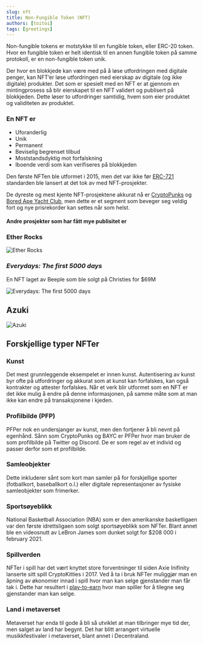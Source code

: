 ```yaml
---
slug: nft
title: Non-Fungible Token (NFT)
authors: [toitoi]
tags: [greetings]
---
```


Non-fungible tokens er motstykke til en fungible token, eller ERC-20 token. Hvor en fungible token er helt identisk til en annen fungible token på samme protokoll, er en non-fungible token unik. 

Der hvor en blokkjede kan være med på å løse utfordringen med digitale penger, kan NFT’er løse utfordringen med eierskap av digitale (og ikke digitale) produkter. Det som er spesielt med en NFT er at gjennom en mintingprosess så blir eierskapet til en NFT validert og publisert på blokkjeden. Dette løser to utfordringer samtidig, hvem som eier produktet og validiteten av produktet.

### En NFT er
- Uforanderlig
- Unik
- Permanent
- Beviselig begrenset tilbud
- Moststandsdyktig mot forfalskning
- Iboende verdi som kan verifiseres på blokkjeden


Den første NFTen ble utformet i 2015, men det var ikke før [ERC-721](https://ethereum.org/en/developers/docs/standards/tokens/erc-721/) standarden ble lansert at det tok av med NFT-prosjekter. 

De dyreste og mest kjente NFT-prosjektene akkurat nå er [CryptoPunks](./cryptopunks.md) og [Bored Ape Yacht Club](./bayc.md), men dette er et segment som beveger seg veldig fort og nye prisrekorder kan settes når som helst.

#### Andre prosjekter som har fått mye publisitet er 

### Ether Rocks

![Ether Rocks](/img/etherrock.png "Ether Rock")

### *Everydays: The first 5000 days*
En NFT laget av Beeple som ble solgt på Christies for $69M

![Everydays: The first 5000 days](/img/beeple.jpg "Everydays: The first 5000 days")

## Azuki

![Azuki](/img/azuki.png "Azuki")

## Forskjellige typer NFTer

### Kunst

Det mest grunnleggende eksempelet er innen kunst. Autentisering av kunst byr ofte på utfordringer og akkurat som at kunst kan forfalskes, kan også kontrakter og attester forfalskes. Når et verk blir utformet som en NFT er det ikke mulig å endre på denne informasjonen, på samme måte som at man ikke kan endre på transaksjonene i kjeden. 

### Profilbilde (PFP)

PFPer nok en undersjanger av kunst, men den fortjener å bli nevnt på egenhånd. Sånn som CryptoPunks og BAYC er PFPer hvor man bruker de som profilbilde på Twitter og Discord. De er som regel av et individ og passer derfor som et profilbilde. 

### Samleobjekter

Dette inkluderer sånt som kort man samler på for forskjellige sporter (fotballkort, baseballkort o.l.) eller digitale representasjoner av fysiske samleobjekter som frimerker.

### Sportsøyeblikk

National Basketball Association (NBA) som er den amerikanske basketligaen var den første idrettsligaen som solgt sportsøyeblikk som NFTer. Blant annet ble en videosnutt av LeBron James som dunket solgt for $208 000 i february 2021.

### Spillverden

NFTer i spill har det vært knyttet store forventninger til siden Axie Inifinity lanserte sitt spill CryptoKitties i 2017. Ved å ta i bruk NFTer muliggjør man en åpning av økonomier innad i spill hvor man kan selge gjenstander man får tak i. Dette har resultert i [play-to-earn](./play-to-earn.md) hvor man spiller for å tilegne seg gjenstander man kan selge. 

### Land i metaverset

Metaverset har enda til gode å bli så utviklet at man tilbringer mye tid der, men salget av land har begynt. Det har blitt arrangert virtuelle musikkfestivaler i metaverset, blant annet i Decentraland. 



